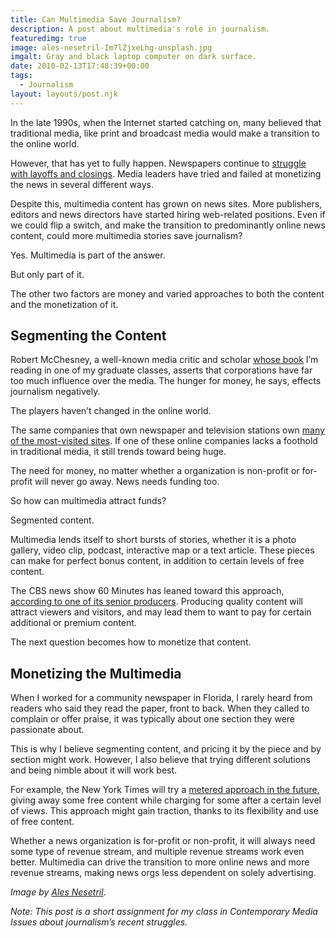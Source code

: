 ```yaml
---
title: Can Multimedia Save Journalism?
description: A post about multimedia's role in journalism.
featuredimg: true
image: ales-nesetril-Im7lZjxeLhg-unsplash.jpg
imgalt: Gray and black laptop computer on dark surface.
date: 2010-02-13T17:48:39+00:00
tags:
  - Journalism
layout: layouts/post.njk
---
```


In the late 1990s, when the Internet started catching on, many believed that traditional media, like print and broadcast media would make a transition to the online world.

However, that has yet to fully happen. Newspapers continue to [struggle with layoffs and closings](http://graphicdesignr.net/papercuts/). Media leaders have tried and failed at monetizing the news in several different ways.

Despite this, multimedia content has grown on news sites. More publishers, editors and news directors have started hiring web-related positions. Even if we could flip a switch, and make the transition to predominantly online news content, could more multimedia stories save journalism?

Yes. Multimedia is part of the answer.

But only part of it.

The other two factors are money and varied approaches to both the content and the monetization of it.

## Segmenting the Content

Robert McChesney, a well-known media critic and scholar [whose book](http://www.thepoliticaleconomyofmedia.org/) I&#8217;m reading in one of my graduate classes, asserts that corporations have far too much influence over the media. The hunger for money, he says, effects journalism negatively.

The players haven&#8217;t changed in the online world.

The same companies that own newspaper and television stations own [many of the most-visited sites](http://www.alexa.com/topsites). If one of these online companies lacks a foothold in traditional media, it still trends toward being huge.

The need for money, no matter whether a organization is non-profit or for-profit will never go away. News needs funding too.

So how can multimedia attract funds?

Segmented content.

Multimedia lends itself to short bursts of stories, whether it is a photo gallery, video clip, podcast, interactive map or a text article. These pieces can make for perfect bonus content, in addition to certain levels of free content.

The CBS news show 60 Minutes has leaned toward this approach, [according to one of its senior producers](http://davidakennedy.com/2009/10/02/produce-award-winning-multimedia-content/). Producing quality content will attract viewers and visitors, and may lead them to want to pay for certain additional or premium content.

The next question becomes how to monetize that content.

## Monetizing the Multimedia

When I worked for a community newspaper in Florida, I rarely heard from readers who said they read the paper, front to back. When they called to complain or offer praise, it was typically about one section they were passionate about.

This is why I believe segmenting content, and pricing it by the piece and by section might work. However, I also believe that trying different solutions and being nimble about it will work best.

For example, the New York Times will try a [metered approach in the future](http://www.nytimes.com/2010/01/21/business/media/21times.html), giving away some free content while charging for some after a certain level of views. This approach might gain traction, thanks to its flexibility and use of free content.

Whether a news organization is for-profit or non-profit, it will always need some type of revenue stream, and multiple revenue streams work even better. Multimedia can drive the transition to more online news and more revenue streams, making news orgs less dependent on solely advertising.

_Image by [Ales Nesetril](https://unsplash.com/photos/Im7lZjxeLhg)_.

_Note: This post is a short assignment for my class in Contemporary Media Issues about journalism&#8217;s recent struggles._
